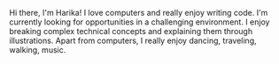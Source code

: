 Hi there, I'm Harika! I love computers and really enjoy writing code. I'm currently looking for opportunities in a challenging environment. I enjoy breaking complex technical concepts and explaining them through illustrations. Apart from computers, I really enjoy dancing, traveling, walking, music.